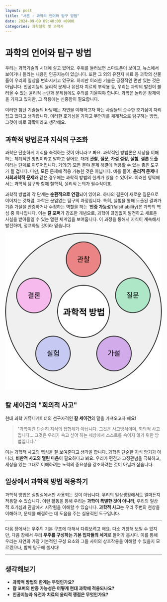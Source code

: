 ```yaml
---
layout: post
title: "서론 : 과학의 언어와 탐구 방법"
date: 2024-09-09 09:40:00 +0900
categories: 과학철학 및 과학사
---
```


# 과학의 언어와 탐구 방법 

우리는 과학기술의 시대에 살고 있어요. 주위를 둘러보면 스마트폰이 보이고, 뉴스에서 보이거나 들리는 내용인 인공지능이 있습니다. 또한 그 외의 유전자 치료 등 과학의 산물들이 우리의 일상을 변화시키고 있구요. 하지만 이러한 기술은 긍정적인 면만 있는 것은 아닙니다. 인공지능의 윤리적 문제나 유전자 치료의 부작용 등, 우리는 과학의 발전이 불러올 수 있는 윤리적 논란과 문제점에도 주의를 기울여야 합니다. 과학은 놀라운 잠재력을 가지고 있지만, 그 적용에는 신중함이 필요합니다.

이러한 첨단 기술들의 바탕에는 자연을 이해하고자 하는 사람들의 순수한 호기심이 자리잡고 있다고 생각합니다. 이러한 호기심을 가지고 무언가를 체계적으로 탐구하는 방법, 그것이 바로 **과학**이라고 생각해요.

## 과학적 방법론과 지식의 구조화 

과학은 단순하게 지식을 축적하는 것이 아니라고 봐요. 과학적인 방법론은 세상을 이해하는 체계적인 방법이라고 말하고 싶어요. 대개 **관찰**, **질문**, **가설 설정**, **실험**, **결론 도출**이라는 단계로 이루어집니다. 거의(?) 모든 분야 문제 해결에 적용할 수 있는 좋은 도구가 될 겁니다. 다만, 모든 문제에 적용 가능한 것은 아닙니다. 예를 들어, **윤리적 문제나 사회과학적 문제**와 같은 경우에는 과학적 방법의 한계가 있을 수 있어요. 이러한 영역에서는 과학적 탐구와 함께 철학적, 윤리적 논의가 필수적이죠.

과학적 방법의 각 단계는 **순환적으로 연결**되어 있어요. 하나의 결론이 새로운 질문으로 이어지는 것처럼, 과학은 끊임없는 탐구의 과정입니다. 특히, 실험을 통해 도출된 결과가 기존 가설을 반증하거나 수정하는 역할을 하는 ‘**반증 가능성**’(falsifiability)은 과학의 핵심 중 하나입니다. 이는 **칼 포퍼**가 강조한 개념으로, 과학이 끊임없이 발전하고 새로운 사실을 받아들일 수 있는 열린 체계임을 보여줍니다. 이 과정을 통해서 지식이 계속해서 발전하며, 정교화될 것이라 믿습니다.

![scientific-method-cycle](assets/images/scientific-method-cycle.svg)

## 칼 세이건의 "회의적 사고"

현대 과학 커뮤니케이터의 선구자격인 **칼 세이건**의 말을 가져오고자 해요!

> "과학이란 단순히 지식의 집합체가 아닙니다. 그것은 사고방식이며, 회의적 사고입니다... 그것은 우리가 속고 싶어 하는 세상에서 스스로를 속이지 않기 위한 방법입니다."

이는 과학적 사고의 핵심을 잘 보여준다고 생각을 합니다. 과학은 단순한 지식 암기가 아니라, **비판적 사고와 열린 마음**이 필요하다고 봐요. 우리가 편견과 고정관념을 극복하고, 세상을 있는 그대로 이해하려는 노력의 중요성을 강조하려는 것이 아닐까 싶습니다.

## 일상에서 과학적 방법 적용하기

과학적 방법은 실험실에서만 사용되는 것이 아닙니다. 우리의 일상생활에서도 얼마든지 적용할 수 있습니다. 이런 활동을 통해 우리는 **과학이 특별한 것이 아니라**, 우리의 일상적 호기심과 관찰에서 시작됨을 이해할 수 있습니다. **과학적 사고**는 우리 주변의 현상을 이해하고, 문제를 해결하는 데 도움을 주는 실용적인 도구입니다.

---

다음 장에서는 우주의 기본 구조에 대해서 다뤄보려고 해요. 다소 거창해 보일 수 있지만, 다음 장에서 우리 **우주를 구성하는 기본 입자들의 세계**로 들어가 봅시다. 이를 통해 우리는 자연의 가장 기본적인 구성 요소와 그들 사이의 상호작용을 이해할 수 있을지 모르겠으나, 함께 탐구해 봅시다!

---

## 생각해보기

- **과학적 방법의 한계는 무엇인가요?**
- **칼 포퍼의 반증 가능성은 어떻게 현대 과학에 적용되나요?**
- **인공지능과 유전자 치료의 윤리적 쟁점은 무엇인가요?**
